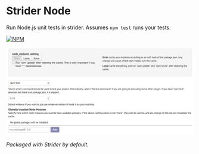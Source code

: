 # Strider Node

Run Node.js unit tests in strider. Assumes `npm test` runs your tests.

[![NPM](https://nodei.co/npm/strider-node.png?downloads=true&stars=true)](https://nodei.co/npm/strider-node/)

![Screenshot](screenshot.png)

_Packaged with Strider by default._
